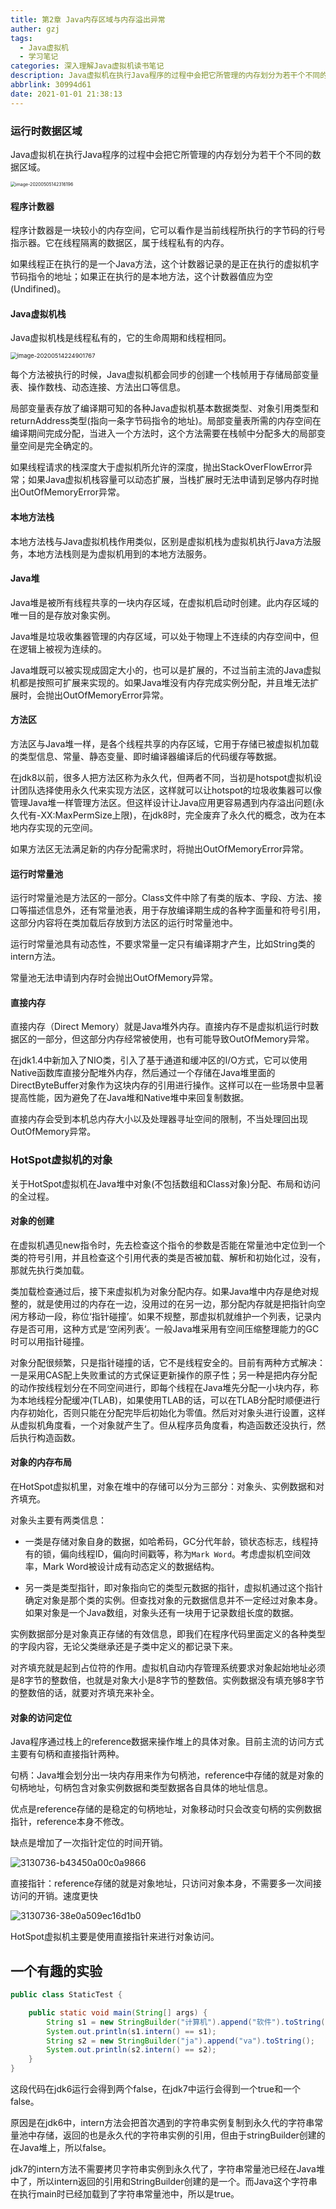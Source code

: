 ```yaml
---
title: 第2章 Java内存区域与内存溢出异常
auther: gzj
tags:
  - Java虚拟机
  - 学习笔记
categories: 深入理解Java虚拟机读书笔记
description: Java虚拟机在执行Java程序的过程中会把它所管理的内存划分为若干个不同的数据区域。
abbrlink: 30994d61
date: 2021-01-01 21:38:13
---
```


### 运行时数据区域

Java虚拟机在执行Java程序的过程中会把它所管理的内存划分为若干个不同的数据区域。

<img src="https://i.loli.net/2020/05/05/WhxvawGiBzqLAMb.png" alt="image-20200505142316196" style="zoom: 50%;" />

#### 程序计数器

程序计数器是一块较小的内存空间，它可以看作是当前线程所执行的字节码的行号指示器。它在线程隔离的数据区，属于线程私有的内存。

如果线程正在执行的是一个Java方法，这个计数器记录的是正在执行的虚拟机字节码指令的地址；如果正在执行的是本地方法，这个计数器值应为空(Undifined)。

#### Java虚拟机栈

Java虚拟机栈是线程私有的，它的生命周期和线程相同。

<img src="https://i.loli.net/2020/05/14/myXArgNB1WKhE6a.png" alt="image-20200514224901767" style="zoom: 67%;" />

每个方法被执行的时候，Java虚拟机都会同步的创建一个栈帧用于存储局部变量表、操作数栈、动态连接、方法出口等信息。

局部变量表存放了编译期可知的各种Java虚拟机基本数据类型、对象引用类型和returnAddress类型(指向一条字节码指令的地址)。局部变量表所需的内存空间在编译期间完成分配，当进入一个方法时，这个方法需要在栈帧中分配多大的局部变量空间是完全确定的。

如果线程请求的栈深度大于虚拟机所允许的深度，抛出StackOverFlowError异常；如果Java虚拟机栈容量可以动态扩展，当栈扩展时无法申请到足够内存时抛出OutOfMemoryError异常。

#### 本地方法栈

本地方法栈与Java虚拟机栈作用类似，区别是虚拟机栈为虚拟机执行Java方法服务，本地方法栈则是为虚拟机用到的本地方法服务。

#### Java堆

Java堆是被所有线程共享的一块内存区域，在虚拟机启动时创建。此内存区域的唯一目的是存放对象实例。

Java堆是垃圾收集器管理的内存区域，可以处于物理上不连续的内存空间中，但在逻辑上被视为连续的。

Java堆既可以被实现成固定大小的，也可以是扩展的，不过当前主流的Java虚拟机都是按照可扩展来实现的。如果Java堆没有内存完成实例分配，并且堆无法扩展时，会抛出OutOfMemoryError异常。

#### 方法区

方法区与Java堆一样，是各个线程共享的内存区域，它用于存储已被虚拟机加载的类型信息、常量、静态变量、即时编译器编译后的代码缓存等数据。

在jdk8以前，很多人把方法区称为永久代，但两者不同，当初是hotspot虚拟机设计团队选择使用永久代来实现方法区，这样就可以让hotspot的垃圾收集器可以像管理Java堆一样管理方法区。但这样设计让Java应用更容易遇到内存溢出问题(永久代有-XX:MaxPermSize上限)，在jdk8时，完全废弃了永久代的概念，改为在本地内存实现的元空间。

如果方法区无法满足新的内存分配需求时，将抛出OutOfMemoryError异常。

#### 运行时常量池

运行时常量池是方法区的一部分。Class文件中除了有类的版本、字段、方法、接口等描述信息外，还有常量池表，用于存放编译期生成的各种字面量和符号引用，这部分内容将在类加载后存放到方法区的运行时常量池中。

运行时常量池具有动态性，不要求常量一定只有编译期才产生，比如String类的intern方法。

常量池无法申请到内存时会抛出OutOfMemory异常。

#### 直接内存

直接内存（Direct Memory）就是Java堆外内存。直接内存不是虚拟机运行时数据区的一部分，但这部分内存经常被使用，也有可能导致OutOfMemory异常。

在jdk1.4中新加入了NIO类，引入了基于通道和缓冲区的I/O方式，它可以使用Native函数库直接分配堆外内存，然后通过一个存储在Java堆里面的DirectByteBuffer对象作为这块内存的引用进行操作。这样可以在一些场景中显著提高性能，因为避免了在Java堆和Native堆中来回复制数据。

直接内存会受到本机总内存大小以及处理器寻址空间的限制，不当处理回出现OutOfMemory异常。

### HotSpot虚拟机的对象

关于HotSpot虚拟机在Java堆中对象(不包括数组和Class对象)分配、布局和访问的全过程。

#### 对象的创建

在虚拟机遇见new指令时，先去检查这个指令的参数是否能在常量池中定位到一个类的符号引用，并且检查这个引用代表的类是否被加载、解析和初始化过，没有，那就先执行类加载。

类加载检查通过后，接下来虚拟机为对象分配内存。如果Java堆中内存是绝对规整的，就是使用过的内存在一边，没用过的在另一边，那分配内存就是把指针向空闲方移动一段，称位‘指针碰撞’。如果不规整，那虚拟机就维护一个列表，记录内存是否可用，这种方式是‘空闲列表‘。一般Java堆采用有空间压缩整理能力的GC时可以用指针碰撞。

对象分配很频繁，只是指针碰撞的话，它不是线程安全的。目前有两种方式解决：一是采用CAS配上失败重试的方式保证更新操作的原子性；另一种是把内存分配的动作按线程划分在不同空间进行，即每个线程在Java堆先分配一小块内存，称为本地线程分配缓冲(TLAB)，如果使用TLAB的话，可以在TLAB分配时顺便进行内存初始化，否则只能在分配完毕后初始化为零值。然后对对象头进行设置，这样从虚拟机角度看，一个对象就产生了。但从程序员角度看，构造函数还没执行，然后执行构造函数。

#### 对象的内存布局

在HotSpot虚拟机里，对象在堆中的存储可以分为三部分：对象头、实例数据和对齐填充。

对象头主要有两类信息：

- 一类是存储对象自身的数据，如哈希码，GC分代年龄，锁状态标志，线程持有的锁，偏向线程ID，偏向时间戳等，称为`Mark Word`。考虑虚拟机空间效率，Mark Word被设计成有动态定义的数据结构。

- 另一类是类型指针，即对象指向它的类型元数据的指针，虚拟机通过这个指针确定对象是那个类的实例。但查找对象的元数据信息并不一定经过对象本身。如果对象是一个Java数组，对象头还有一块用于记录数组长度的数据。

实例数据部分是对象真正存储的有效信息，即我们在程序代码里面定义的各种类型的字段内容，无论父类继承还是子类中定义的都记录下来。

对齐填充就是起到占位符的作用。虚拟机自动内存管理系统要求对象起始地址必须是8字节的整数倍，也就是对象大小是8字节的整数倍。实例数据没有填充够8字节的整数倍的话，就要对齐填充来补全。

#### 对象的访问定位

Java程序通过栈上的reference数据来操作堆上的具体对象。目前主流的访问方式主要有句柄和直接指针两种。

句柄：Java堆会划分出一块内存用来作为句柄池，reference中存储的就是对象的句柄地址，句柄包含对象实例数据和类型数据各自具体的地址信息。

优点是reference存储的是稳定的句柄地址，对象移动时只会改变句柄的实例数据指针，reference本身不修改。

缺点是增加了一次指针定位的时间开销。

![3130736-b43450a00c0a9866](https://i.loli.net/2020/05/06/nhRbjHZoq5azAsO.png)

直接指针：reference存储的就是对象地址，只访问对象本身，不需要多一次间接访问的开销。速度更快

![3130736-38e0a509ec16d1b0](https://i.loli.net/2020/05/06/ySxwzpvH27rZt9o.png)

HotSpot虚拟机主要是使用直接指针来进行对象访问。

## 一个有趣的实验

```java
public class StaticTest {

    public static void main(String[] args) {
        String s1 = new StringBuilder("计算机").append("软件").toString();
        System.out.println(s1.intern() == s1);
        String s2 = new StringBuilder("ja").append("va").toString();
        System.out.println(s2.intern() == s2);
    }
}
```

这段代码在jdk6运行会得到两个false，在jdk7中运行会得到一个true和一个false。

原因是在jdk6中，intern方法会把首次遇到的字符串实例复制到永久代的字符串常量池中存储，返回的也是永久代的字符串实例的引用，但由于stringBuilder创建的在Java堆上，所以false。

jdk7的intern方法不需要拷贝字符串实例到永久代了，字符串常量池已经在Java堆中了，所以intern返回的引用和StringBuilder创建的是一个。而Java这个字符串在执行main时已经加载到了字符串常量池中，所以是true。

